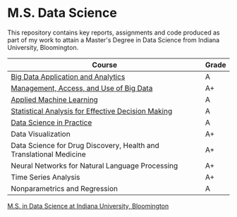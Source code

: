 # M.S. Data Science

This repository contains key reports, assignments and code produced as part of my work to attain a Master's Degree in Data Science from Indiana University, Bloomington.

| Course  | Grade |
|---|---|
| [Big Data Application and Analytics](https://github.com/csathler/Masters-Data-Science/tree/master/Big-Data-Apps-and-Analytics) | A |
| [Management, Access, and Use of Big Data](https://github.com/csathler/Masters-Data-Science/tree/master/Management-Access-Use-of-Big-Data)  |   A+  |
| [Applied Machine Learning](https://github.com/csathler/Masters-Data-Science/tree/master/Applied-Machine-Learning)  |  A  |
| [Statistical Analysis for Effective Decision Making](https://github.com/csathler/Masters-Data-Science/tree/master/Stats-for-Effective-Decision-Making) | A |
| [Data Science in Practice](https://github.com/csathler/Masters-Data-Science/tree/master/Data-Science-in-Practice)  |  A  |
| Data Visualization | A+ |
| Data Science for Drug Discovery, Health and Translational Medicine |  A+  |
| Neural Networks for Natural Language Processing | A+ | 
| Time Series Analysis  | A+ |
| Nonparametrics and Regression | A |


[M.S. in Data Science at Indiana University, Bloomington](https://datascience.indiana.edu/programs/ms-data-science-online.html)

